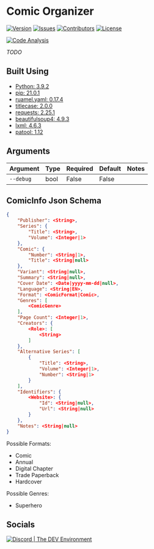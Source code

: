 # Comic Organizer

[![Version](https://img.shields.io/github/tag-pre/Macro303/Comic-Organizer.svg?label=version&style=flat-square)](https://github.com/Macro303/Comic-Organizer/releases)
[![Issues](https://img.shields.io/github/issues/Macro303/Comic-Organizer.svg?style=flat-square)](https://github.com/Macro303/Comic-Organizer/issues)
[![Contributors](https://img.shields.io/github/contributors/Macro303/Comic-Organizer.svg?style=flat-square)](https://github.com/Macro303/Comic-Organizer/graphs/contributors)
[![License](https://img.shields.io/github/license/Macro303/Comic-Organizer.svg?style=flat-square)](https://opensource.org/licenses/MIT)


[![Code Analysis](https://img.shields.io/github/workflow/status/Macro303/Comic-Organizer/Code-Analysis?label=Code-Analysis&logo=github&style=flat-square)](https://github.com/Macro303/Comic-Organizer/actions/workflows/code-analysis.yml)

*TODO*

## Built Using

- [Python: 3.9.2](https://www.python.org/)
- [pip: 21.0.1](https://pypi.org/project/pip/)
- [ruamel.yaml: 0.17.4](https://pypi.org/project/ruamel.yaml)
- [titlecase: 2.0.0](https://pypi.org/project/titlecase)
- [requests: 2.25.1](https://pypi.org/project/requests)
- [beautifulsoup4: 4.9.3](https://pypi.org/project/beautifulsoup4)
- [lxml: 4.6.3](https://pypi.org/project/lxml)
- [patool: 1.12](https://pypi.org/project/patool)

## Arguments

| Argument | Type | Required | Default | Notes |
| -------- | ---- | -------- | ------- | ----- |
| `--debug` | bool | False | False | |

## ComicInfo Json Schema

```json
{
    "Publisher": <String>,
    "Series": {
        "Title": <String>,
        "Volume": <Integer|1>
    },
    "Comic": {
        "Number": <String|1>,
        "Title": <String|null>
    },
    "Variant": <String|null>,
    "Summary": <String|null>,
    "Cover Date": <Date|yyyy-mm-dd|null>,
    "Language": <String|EN>,
    "Format": <ComicFormat|Comic>,
    "Genres": [
        <ComicGenre>
    ],
    "Page Count": <Integer|1>,
    "Creators": {
        <Role>: [
            <String>
        ]
    },
    "Alternative Series": [
        {
            "Title": <String>,
            "Volume": <Integer|1>,
            "Number": <String|1>
        }
    ],
    "Identifiers": {
        <Website>: {
            "Id": <String|null>,
            "Url": <String|null>
        }
    },
    "Notes": <String|null>
}
```

Possible Formats:

- Comic
- Annual
- Digital Chapter
- Trade Paperback
- Hardcover

Possible Genres:

- Superhero

## Socials

[![Discord | The DEV Environment](https://invidget.switchblade.xyz/618581423070117932)](https://discord.gg/nqGMeGg)